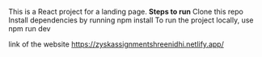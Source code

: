 This is a React project for a landing page.
**Steps to run**
Clone this repo
Install dependencies by running npm install
To run the project locally, use npm run dev

link of the website
https://zyskassignmentshreenidhi.netlify.app/
